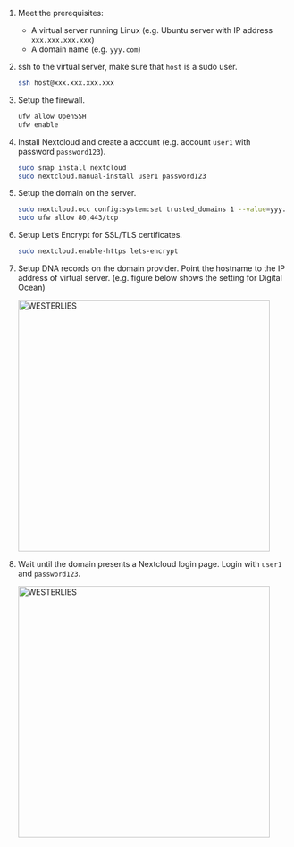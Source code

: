 <br><br>

1. Meet the prerequisites:
	+ A virtual server running Linux (e.g. Ubuntu server with IP address `xxx.xxx.xxx.xxx`)
	+ A domain name (e.g. `yyy.com`)
	
2. ssh to the virtual server, make sure that `host` is a sudo user.

	```bash
	ssh host@xxx.xxx.xxx.xxx
	```
	
3. Setup the firewall.

	```bash
	ufw allow OpenSSH
	ufw enable
	```

4. Install Nextcloud and create a account (e.g. account `user1` with password `password123`).

	```bash
	sudo snap install nextcloud
	sudo nextcloud.manual-install user1 password123
	```

5. Setup the domain on the server.

	```bash
	sudo nextcloud.occ config:system:set trusted_domains 1 --value=yyy.com
	sudo ufw allow 80,443/tcp
	```
	
6. Setup Let’s Encrypt for SSL/TLS certificates.

	```bash
	sudo nextcloud.enable-https lets-encrypt
	```
	
7. Setup DNA records on the domain provider. Point the hostname to the IP address of virtual server. (e.g.  figure below shows the setting for Digital Ocean)

	<a href="https://ucarecdn.com/c8c49305-e075-4461-91ed-88360585faa5/image_23573983.png
" target="_blank" rel="noopener noreferrer" class="center"><img src="https://ucarecdn.com/c8c49305-e075-4461-91ed-88360585faa5/image_23573983.png
" alt="WESTERLIES" width="450"></a>

8. Wait until the domain presents a Nextcloud login page. Login with `user1` and `password123`.

	<a href="https://ucarecdn.com/56187205-e856-4b8d-a675-392e6a9ada73/image_836734945.png
" target="_blank" rel="noopener noreferrer" class="center"><img src="https://ucarecdn.com/56187205-e856-4b8d-a675-392e6a9ada73/-/preview/600x600/-/quality/smart_retina/-/format/auto/
" alt="WESTERLIES" width="450"></a>
